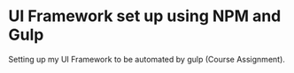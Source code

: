 # UI Framework set up using NPM and Gulp

Setting up my UI Framework to be automated by gulp (Course Assignment).
